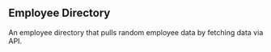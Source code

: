 ## Employee Directory

An employee directory that pulls random employee data by fetching data via API.
